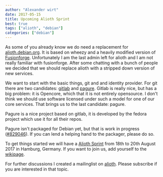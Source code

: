```yaml
---
author: "Alexander wirt"
date: 2017-05-15
title: Upcoming Alioth Sprint
best: true
tags: ["alioth", "debian"]
categories: ["debian"]
---
```


As some of you already know we do need a replacement for [alioth.debian.org](https://alioth.debian.org). It is based on wheezy and a heavily modified version of 
[Fusionforge](https://fusionforge.org/). Unfortunately I am the last admin left for alioth and I am not really familiar with fusionforge. After some chatting with a bunch of people we decided that we should replace alioth with a stripped down version of new services. 

We want to start with the basic things, git and and identity provider.
For git there are two candidates: [gitlab](https://gitlab.org) and [pagure](https://pagure.io). Gitlab is really nice, but has a big problem: it is Opencore, which
that it is not entirely opensource. I don't think we should use software licensed under such a model for one of our core services.
That brings us to the last candidate: pagure.

Pagure is a nice project based on gitlab, it is developed by the fedora project which use it
for all their repos.

Pagure isn't packaged for Debian yet, but that is work in progress ([#829046](https://bugs.debian.org/cgi-bin/bugreport.cgi?bug=829046)). If you can lend a helping hand 
to the packager, please do so. 

To get things started we will have a [Alioth Sprint](https://wiki.debian.org/Sprints/2017/Alioth) from 18th to 20th August 2017 in Hamburg, Germany. If you want to join us, add yourself to the [wikipage](https://wiki.debian.org/Sprints/2017/Alioth).

For further discussions I created a mailinglist on [alioth](https://lists.alioth.debian.org/mailman/listinfo/alioth-staff-replacement). Please subscribe if you are interested in that topic.